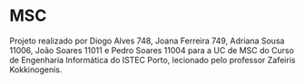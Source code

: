 # MSC
Projeto realizado por Diogo Alves 748, Joana Ferreira 749, Adriana Sousa 11006, João Soares 11011 e Pedro Soares 11004 para a UC de MSC do Curso de Engenharia Informática do ISTEC Porto, lecionado pelo professor Zafeiris Kokkinogenis.

